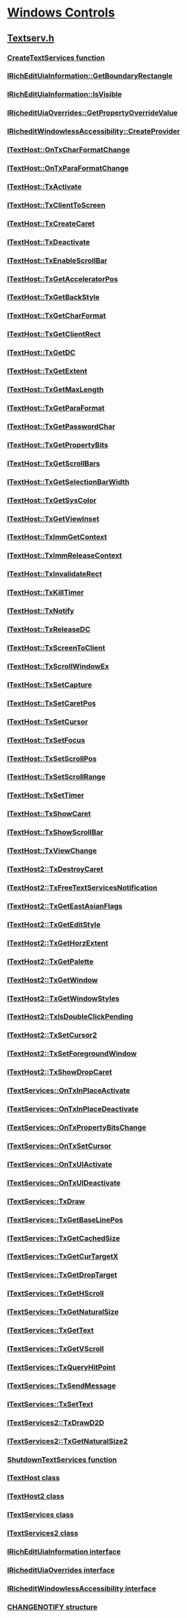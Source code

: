 # [Windows Controls](../_controls/index.md)
## [Textserv.h](index.md)
### [CreateTextServices function](../textserv/nf-textserv-createtextservices.md)
### [IRichEditUiaInformation::GetBoundaryRectangle](../textserv/nf-textserv-irichedituiainformation-getboundaryrectangle.md)
### [IRichEditUiaInformation::IsVisible](../textserv/nf-textserv-irichedituiainformation-isvisible.md)
### [IRicheditUiaOverrides::GetPropertyOverrideValue](../textserv/nf-textserv-irichedituiaoverrides-getpropertyoverridevalue.md)
### [IRicheditWindowlessAccessibility::CreateProvider](../textserv/nf-textserv-iricheditwindowlessaccessibility-createprovider.md)
### [ITextHost::OnTxCharFormatChange](../textserv/nf-textserv-itexthost-ontxcharformatchange.md)
### [ITextHost::OnTxParaFormatChange](../textserv/nf-textserv-itexthost-ontxparaformatchange.md)
### [ITextHost::TxActivate](../textserv/nf-textserv-itexthost-txactivate.md)
### [ITextHost::TxClientToScreen](../textserv/nf-textserv-itexthost-txclienttoscreen.md)
### [ITextHost::TxCreateCaret](../textserv/nf-textserv-itexthost-txcreatecaret.md)
### [ITextHost::TxDeactivate](../textserv/nf-textserv-itexthost-txdeactivate.md)
### [ITextHost::TxEnableScrollBar](../textserv/nf-textserv-itexthost-txenablescrollbar.md)
### [ITextHost::TxGetAcceleratorPos](../textserv/nf-textserv-itexthost-txgetacceleratorpos.md)
### [ITextHost::TxGetBackStyle](../textserv/nf-textserv-itexthost-txgetbackstyle.md)
### [ITextHost::TxGetCharFormat](../textserv/nf-textserv-itexthost-txgetcharformat.md)
### [ITextHost::TxGetClientRect](../textserv/nf-textserv-itexthost-txgetclientrect.md)
### [ITextHost::TxGetDC](../textserv/nf-textserv-itexthost-txgetdc.md)
### [ITextHost::TxGetExtent](../textserv/nf-textserv-itexthost-txgetextent.md)
### [ITextHost::TxGetMaxLength](../textserv/nf-textserv-itexthost-txgetmaxlength.md)
### [ITextHost::TxGetParaFormat](../textserv/nf-textserv-itexthost-txgetparaformat.md)
### [ITextHost::TxGetPasswordChar](../textserv/nf-textserv-itexthost-txgetpasswordchar.md)
### [ITextHost::TxGetPropertyBits](../textserv/nf-textserv-itexthost-txgetpropertybits.md)
### [ITextHost::TxGetScrollBars](../textserv/nf-textserv-itexthost-txgetscrollbars.md)
### [ITextHost::TxGetSelectionBarWidth](../textserv/nf-textserv-itexthost-txgetselectionbarwidth.md)
### [ITextHost::TxGetSysColor](../textserv/nf-textserv-itexthost-txgetsyscolor.md)
### [ITextHost::TxGetViewInset](../textserv/nf-textserv-itexthost-txgetviewinset.md)
### [ITextHost::TxImmGetContext](../textserv/nf-textserv-itexthost-tximmgetcontext.md)
### [ITextHost::TxImmReleaseContext](../textserv/nf-textserv-itexthost-tximmreleasecontext.md)
### [ITextHost::TxInvalidateRect](../textserv/nf-textserv-itexthost-txinvalidaterect.md)
### [ITextHost::TxKillTimer](../textserv/nf-textserv-itexthost-txkilltimer.md)
### [ITextHost::TxNotify](../textserv/nf-textserv-itexthost-txnotify.md)
### [ITextHost::TxReleaseDC](../textserv/nf-textserv-itexthost-txreleasedc.md)
### [ITextHost::TxScreenToClient](../textserv/nf-textserv-itexthost-txscreentoclient.md)
### [ITextHost::TxScrollWindowEx](../textserv/nf-textserv-itexthost-txscrollwindowex.md)
### [ITextHost::TxSetCapture](../textserv/nf-textserv-itexthost-txsetcapture.md)
### [ITextHost::TxSetCaretPos](../textserv/nf-textserv-itexthost-txsetcaretpos.md)
### [ITextHost::TxSetCursor](../textserv/nf-textserv-itexthost-txsetcursor.md)
### [ITextHost::TxSetFocus](../textserv/nf-textserv-itexthost-txsetfocus.md)
### [ITextHost::TxSetScrollPos](../textserv/nf-textserv-itexthost-txsetscrollpos.md)
### [ITextHost::TxSetScrollRange](../textserv/nf-textserv-itexthost-txsetscrollrange.md)
### [ITextHost::TxSetTimer](../textserv/nf-textserv-itexthost-txsettimer.md)
### [ITextHost::TxShowCaret](../textserv/nf-textserv-itexthost-txshowcaret.md)
### [ITextHost::TxShowScrollBar](../textserv/nf-textserv-itexthost-txshowscrollbar.md)
### [ITextHost::TxViewChange](../textserv/nf-textserv-itexthost-txviewchange.md)
### [ITextHost2::TxDestroyCaret](../textserv/nf-textserv-itexthost2-txdestroycaret.md)
### [ITextHost2::TxFreeTextServicesNotification](../textserv/nf-textserv-itexthost2-txfreetextservicesnotification.md)
### [ITextHost2::TxGetEastAsianFlags](../textserv/nf-textserv-itexthost2-txgeteastasianflags.md)
### [ITextHost2::TxGetEditStyle](../textserv/nf-textserv-itexthost2-txgeteditstyle.md)
### [ITextHost2::TxGetHorzExtent](../textserv/nf-textserv-itexthost2-txgethorzextent.md)
### [ITextHost2::TxGetPalette](../textserv/nf-textserv-itexthost2-txgetpalette.md)
### [ITextHost2::TxGetWindow](../textserv/nf-textserv-itexthost2-txgetwindow.md)
### [ITextHost2::TxGetWindowStyles](../textserv/nf-textserv-itexthost2-txgetwindowstyles.md)
### [ITextHost2::TxIsDoubleClickPending](../textserv/nf-textserv-itexthost2-txisdoubleclickpending.md)
### [ITextHost2::TxSetCursor2](../textserv/nf-textserv-itexthost2-txsetcursor2.md)
### [ITextHost2::TxSetForegroundWindow](../textserv/nf-textserv-itexthost2-txsetforegroundwindow.md)
### [ITextHost2::TxShowDropCaret](../textserv/nf-textserv-itexthost2-txshowdropcaret.md)
### [ITextServices::OnTxInPlaceActivate](../textserv/nf-textserv-itextservices-ontxinplaceactivate.md)
### [ITextServices::OnTxInPlaceDeactivate](../textserv/nf-textserv-itextservices-ontxinplacedeactivate.md)
### [ITextServices::OnTxPropertyBitsChange](../textserv/nf-textserv-itextservices-ontxpropertybitschange.md)
### [ITextServices::OnTxSetCursor](../textserv/nf-textserv-itextservices-ontxsetcursor.md)
### [ITextServices::OnTxUIActivate](../textserv/nf-textserv-itextservices-ontxuiactivate.md)
### [ITextServices::OnTxUIDeactivate](../textserv/nf-textserv-itextservices-ontxuideactivate.md)
### [ITextServices::TxDraw](../textserv/nf-textserv-itextservices-txdraw.md)
### [ITextServices::TxGetBaseLinePos](../textserv/nf-textserv-itextservices-txgetbaselinepos.md)
### [ITextServices::TxGetCachedSize](../textserv/nf-textserv-itextservices-txgetcachedsize.md)
### [ITextServices::TxGetCurTargetX](../textserv/nf-textserv-itextservices-txgetcurtargetx.md)
### [ITextServices::TxGetDropTarget](../textserv/nf-textserv-itextservices-txgetdroptarget.md)
### [ITextServices::TxGetHScroll](../textserv/nf-textserv-itextservices-txgethscroll.md)
### [ITextServices::TxGetNaturalSize](../textserv/nf-textserv-itextservices-txgetnaturalsize.md)
### [ITextServices::TxGetText](../textserv/nf-textserv-itextservices-txgettext.md)
### [ITextServices::TxGetVScroll](../textserv/nf-textserv-itextservices-txgetvscroll.md)
### [ITextServices::TxQueryHitPoint](../textserv/nf-textserv-itextservices-txqueryhitpoint.md)
### [ITextServices::TxSendMessage](../textserv/nf-textserv-itextservices-txsendmessage.md)
### [ITextServices::TxSetText](../textserv/nf-textserv-itextservices-txsettext.md)
### [ITextServices2::TxDrawD2D](../textserv/nf-textserv-itextservices2-txdrawd2d.md)
### [ITextServices2::TxGetNaturalSize2](../textserv/nf-textserv-itextservices2-txgetnaturalsize2.md)
### [ShutdownTextServices function](../textserv/nf-textserv-shutdowntextservices.md)
### [ITextHost class](../textserv/nl-textserv-itexthost.md)
### [ITextHost2 class](../textserv/nl-textserv-itexthost2.md)
### [ITextServices class](../textserv/nl-textserv-itextservices.md)
### [ITextServices2 class](../textserv/nl-textserv-itextservices2.md)
### [IRichEditUiaInformation interface](../textserv/nn-textserv-irichedituiainformation.md)
### [IRicheditUiaOverrides interface](../textserv/nn-textserv-irichedituiaoverrides.md)
### [IRicheditWindowlessAccessibility interface](../textserv/nn-textserv-iricheditwindowlessaccessibility.md)
### [CHANGENOTIFY structure](../textserv/ns-textserv-changenotify.md)
